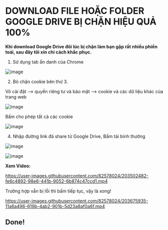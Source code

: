 # DOWNLOAD FILE HOẶC FOLDER GOOGLE DRIVE BỊ CHẶN HIỆU QUẢ 100% #

**Khi download Google Drive đôi lúc bị chặn làm bạn gặp rất nhiều phiền toái, sau đây tôi xin chỉ cách khắc phục.**

1. Sử dụng tab ẩn danh của Chrome 

![image](https://user-images.githubusercontent.com/82578024/203499012-d279da7a-63ee-4cbb-9383-ab21b9528cc2.png)

2. Bỏ chặn cookie bên thứ 3.

Vô cài đặt --> quyền riêng tư và bảo mật --> cookie và các dữ liệu khác của trang web

![image](https://user-images.githubusercontent.com/82578024/203499437-d13d6c73-8ff8-4c74-9d22-a959791ee589.png)

Bấm cho phép tất cả các cookie

![image](https://user-images.githubusercontent.com/82578024/203499644-d4e61d3d-f612-4111-8300-0dfd2dd558f0.png)

4. Nhập đường link đã share từ Google Drive, Bấm tải bình thường

![image](https://user-images.githubusercontent.com/82578024/203500433-d6da7631-a6a7-4357-a5ab-2aeaa5e56947.png)

![image](https://user-images.githubusercontent.com/82578024/203500648-a873f545-f67b-4b6f-9126-bc772728aeb3.png)

**Xem Video:**

https://user-images.githubusercontent.com/82578024/203502482-fe6c4892-98e6-441b-9052-6b874c47ccd1.mp4

Trường hợp vẫn bị lỗi thì bấm tiếp tục, vậy là xong!

https://user-images.githubusercontent.com/82578024/203675935-11a6a496-619b-4ab2-901b-5d23a8af0a6f.mp4

## Done! ##
